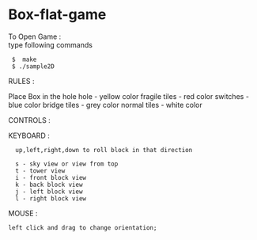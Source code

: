 # Box-flat-game
To Open Game :<br/>
  type following commands<br/>
  
 ``` 
  $  make
  $ ./sample2D
 ```

RULES :

  Place Box in the hole
       hole        - yellow color
   fragile tiles   - red color
       switches    - blue color
   bridge tiles    - grey color
   normal tiles    - white color

CONTROLS :

  KEYBOARD :

      up,left,right,down to roll block in that direction

      s - sky view or view from top
      t - tower view
      i - front block view
      k - back block view
      j - left block view
      l - right block view

  MOUSE :

    left click and drag to change orientation;
